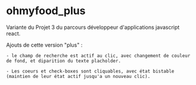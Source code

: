 # ohmyfood_plus

Variante du Projet 3 du parcours développeur d'applications javascript react.

Ajouts de cette version "plus" :

    - le champ de recherche est actif au clic, avec changement de couleur de fond, et diparition du texte placholder.

    - Les coeurs et check-boxes sont cliquables, avec état bistable (maintien de leur état actif jusqu'a un nouveau clic).


